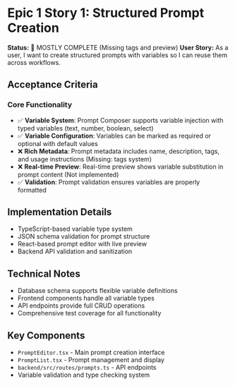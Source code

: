# Epic 1 Story 1: Structured Prompt Creation

**Status:** 🚧 MOSTLY COMPLETE (Missing tags and preview)
**User Story:** As a user, I want to create structured prompts with variables so I can reuse them across workflows.

## Acceptance Criteria

### Core Functionality
- ✅ **Variable System**: Prompt Composer supports variable injection with typed variables (text, number, boolean, select)
- ✅ **Variable Configuration**: Variables can be marked as required or optional with default values
- ❌ **Rich Metadata**: Prompt metadata includes name, description, tags, and usage instructions (Missing: tags system)
- ❌ **Real-time Preview**: Real-time preview shows variable substitution in prompt content (Not implemented)
- ✅ **Validation**: Prompt validation ensures variables are properly formatted

## Implementation Details
- TypeScript-based variable type system
- JSON schema validation for prompt structure
- React-based prompt editor with live preview
- Backend API validation and sanitization

## Technical Notes
- Database schema supports flexible variable definitions
- Frontend components handle all variable types
- API endpoints provide full CRUD operations
- Comprehensive test coverage for all functionality

## Key Components
- `PromptEditor.tsx` - Main prompt creation interface
- `PromptList.tsx` - Prompt management and display
- `backend/src/routes/prompts.ts` - API endpoints
- Variable validation and type checking system